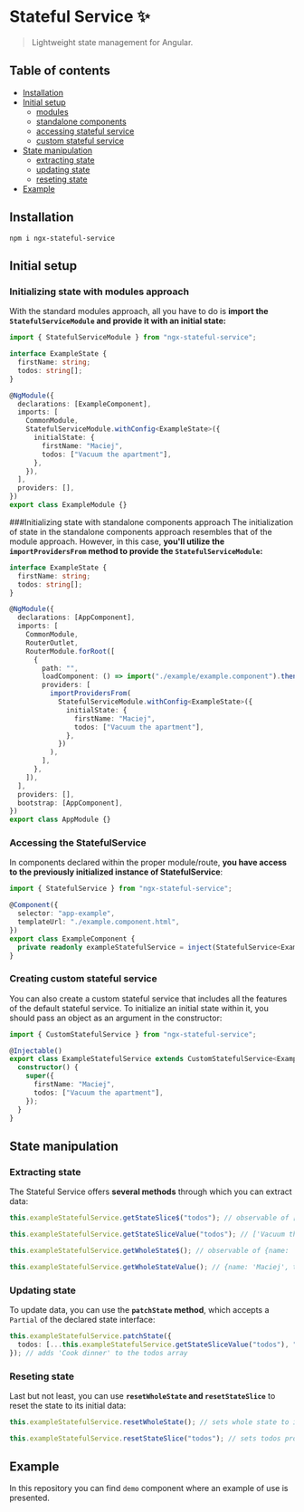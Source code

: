 # Stateful Service :sparkles:

> Lightweight state management for Angular.

## Table of contents

- [Installation](#installation)
- [Initial setup](#initial-setup)
  - [modules](#initializing-state-with-modules-approach)
  - [standalone components](#initializing-state-with-standalone-components-approach)
  - [accessing stateful service](#accessing-the-statefulservice)
  - [custom stateful service](#creating-custom-stateful-service)
- [State manipulation](#state-manipulation)
  - [extracting state](#extracting-state)
  - [updating state](#updating-state)
  - [reseting state](#reseting-state)
- [Example](#example)

## Installation

```
npm i ngx-stateful-service
```

## Initial setup

### Initializing state with modules approach

With the standard modules approach, all you have to do is <strong>import the
`StatefulServiceModule` and provide it with an initial state:</strong>

```ts
import { StatefulServiceModule } from "ngx-stateful-service";

interface ExampleState {
  firstName: string;
  todos: string[];
}

@NgModule({
  declarations: [ExampleComponent],
  imports: [
    CommonModule,
    StatefulServiceModule.withConfig<ExampleState>({
      initialState: {
        firstName: "Maciej",
        todos: ["Vacuum the apartment"],
      },
    }),
  ],
  providers: [],
})
export class ExampleModule {}
```

###Initializing state with standalone components approach
The initialization of state in the standalone components approach resembles that of the module approach. However, in this case, <strong>you'll utilize the `importProvidersFrom` method to provide the `StatefulServiceModule`:</strong>

```ts
interface ExampleState {
  firstName: string;
  todos: string[];
}

@NgModule({
  declarations: [AppComponent],
  imports: [
    CommonModule,
    RouterOutlet,
    RouterModule.forRoot([
      {
        path: "",
        loadComponent: () => import("./example/example.component").then((m) => m.ExampleComponent),
        providers: [
          importProvidersFrom(
            StatefulServiceModule.withConfig<ExampleState>({
              initialState: {
                firstName: "Maciej",
                todos: ["Vacuum the apartment"],
              },
            })
          ),
        ],
      },
    ]),
  ],
  providers: [],
  bootstrap: [AppComponent],
})
export class AppModule {}
```

### Accessing the StatefulService

In components declared within the proper module/route, <strong>you have access to the previously initialized instance of StatefulService</strong>:

```ts
import { StatefulService } from "ngx-stateful-service";

@Component({
  selector: "app-example",
  templateUrl: "./example.component.html",
})
export class ExampleComponent {
  private readonly exampleStatefulService = inject(StatefulService<ExampleState>);
}
```

### Creating custom stateful service

You can also create a custom stateful service that includes all the features of the default stateful service. To initialize an initial state within it, you should pass an object as an argument in the constructor:

```ts
import { CustomStatefulService } from "ngx-stateful-service";

@Injectable()
export class ExampleStatefulService extends CustomStatefulService<ExampleState> {
  constructor() {
    super({
      firstName: "Maciej",
      todos: ["Vacuum the apartment"],
    });
  }
}
```

## State manipulation

### Extracting state

The Stateful Service offers <strong>several methods</strong> through which you can extract data:

```ts
this.exampleStatefulService.getStateSlice$("todos"); // observable of ['Vacuum the apartment']

this.exampleStatefulService.getStateSliceValue("todos"); // ['Vacuum the apartment']

this.exampleStatefulService.getWholeState$(); // observable of {name: 'Maciej', todos: ['Vacuum the apartment']}

this.exampleStatefulService.getWholeStateValue(); // {name: 'Maciej', todos: ['Vacuum the apartment']}
```

### Updating state

To update data, you can use the <strong>`patchState` method</strong>, which accepts a `Partial` of the declared state interface:

```ts
this.exampleStatefulService.patchState({
  todos: [...this.exampleStatefulService.getStateSliceValue("todos"), "Cook dinner"],
}); // adds 'Cook dinner' to the todos array
```

### Reseting state

Last but not least, you can use <strong>`resetWholeState` and `resetStateSlice`</strong> to reset the state to its initial data:

```ts
this.exampleStatefulService.resetWholeState(); // sets whole state to initial value

this.exampleStatefulService.resetStateSlice("todos"); // sets todos property to its initial value
```

## Example

In this repository you can find `demo` component where an example of use is presented.
